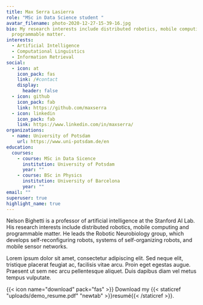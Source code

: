```yaml
---
title: Max Serra Lasierra
role: "MSc in Data Science student "
avatar_filename: photo-2020-12-27-15-39-16.jpg
bio: My research interests include distributed robotics, mobile computing and
  programmable matter.
interests:
  - Artificial Intelligence
  - Computational Linguistics
  - Information Retrieval
social:
  - icon: at
    icon_pack: fas
    link: /#contact
    display:
      header: false
  - icon: github
    icon_pack: fab
    link: https://github.com/maxserra
  - icon: linkedin
    icon_pack: fab
    link: https://www.linkedin.com/in/maxserra/
organizations:
  - name: University of Potsdam
    url: https://www.uni-potsdam.de/en
education:
  courses:
    - course: MSc in Data Sicence
      institution: University of Potsdam
      year: ""
    - course: BSc in Physics
      institution: University of Barcelona
      year: ""
email: ""
superuser: true
highlight_name: true
---
```


Nelson Bighetti is a professor of artificial intelligence at the Stanford AI Lab. His research interests include distributed robotics, mobile computing and programmable matter. He leads the Robotic Neurobiology group, which develops self-reconfiguring robots, systems of self-organizing robots, and mobile sensor networks.

Lorem ipsum dolor sit amet, consectetur adipiscing elit. Sed neque elit, tristique placerat feugiat ac, facilisis vitae arcu. Proin eget egestas augue. Praesent ut sem nec arcu pellentesque aliquet. Duis dapibus diam vel metus tempus vulputate.

{{< icon name="download" pack="fas" >}} Download my {{< staticref "uploads/demo_resume.pdf" "newtab" >}}resumé{{< /staticref >}}.
